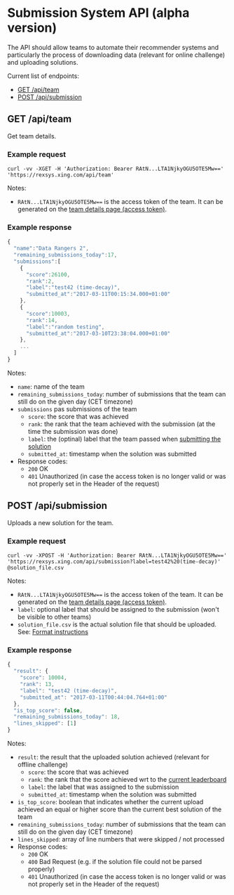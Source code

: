 Submission System API (alpha version)
=====================

The API should allow teams to automate their recommender systems and particularly the process of 
downloading data (relevant for online challenge) and uploading solutions. 

Current list of endpoints: 

- [GET /api/team](#get-apiteam)
- [POST /api/submission](#post-apisubmission)

## GET /api/team

Get team details. 

### Example request

```
curl -vv -XGET -H 'Authorization: Bearer RAtN...LTA1NjkyOGU5OTE5Mw==' 'https://rexsys.xing.com/api/team'
```

Notes: 

- `RAtN...LTA1NjkyOGU5OTE5Mw==` is the access token of the team. It can be generated on the [team details page (access token)](https://recsys.xing.com/team).


### Example response

```javascript
{
  "name":"Data Rangers 2",
  "remaining_submissions_today":17,
  "submissions":[
    {
      "score":26100,
      "rank":2,
      "label":"test42 (time-decay)",
      "submitted_at":"2017-03-11T00:15:34.000+01:00"
    },
    {
      "score":10003,
      "rank":14,
      "label":"random testing",
      "submitted_at":"2017-03-10T23:38:04.000+01:00"
    },
    ...
  ]
}
```

Notes: 

- `name`: name of the team
- `remaining_submissions_today`: number of submissions that the team can still do on the given day (CET timezone)
- `submissions` pas submissions of the team
  + `score`: the score that was achieved
  + `rank`: the rank that the team achieved with the submission (at the time the submission was done)
  + `label`: the (optinal) label that the team passed when [submitting the solution](#post-apisubmission)
  + `submitted_at`: timestamp when the solution was submitted
- Response codes: 
  + `200` OK
  + `401` Unauthorized (in case the access token is no longer valid or was not properly set in the Header of the request)
  
## POST /api/submission

Uploads a new solution for the team.

### Example request

```
curl -vv -XPOST -H 'Authorization: Bearer RAtN...LTA1NjkyOGU5OTE5Mw==' 'https://rexsys.xing.com/api/submission?label=test42%20(time-decay)' @solution_file.csv
```

Notes: 

- `RAtN...LTA1NjkyOGU5OTE5Mw==` is the access token of the team. It can be generated on the [team details page (access token)](https://recsys.xing.com/team).
- `label`: optional label that should be assigned to the submission (won't be visible to other teams)
- `solution_file.csv` is the actual solution file that should be uploaded. See: [Format instructions](https://recsys.xing.com/submission#instructions)

### Example response

```javascript
{
  "result": {
    "score": 10004,
    "rank": 13,
    "label": "test42 (time-decay)",
    "submitted_at": "2017-03-11T00:44:04.764+01:00"
  },
  "is_top_score": false,
  "remaining_submissions_today": 18,
  "lines_skipped": [1]
}
```

Notes: 

- `result`: the result that the uploaded solution achieved (relevant for offline challenge)
  + `score`: the score that was achieved
  + `rank`: the rank that the score achieved wrt to the [current leaderboard](https://recsys.xing.com/leaders)
  + `label`: the label that was assigned to the submission 
  + `submitted_at`: timestamp when the solution was submitted
- `is_top_score`: boolean that indicates whether the current upload achieved an equal or higher score than the current best solution of the team
- `remaining_submissions_today`: number of submissions that the team can still do on the given day (CET timezone)
- `lines_skipped`: array of line numbers that were skipped / not processed
- Response codes: 
  + `200` OK
  + `400` Bad Request (e.g. if the solution file could not be parsed properly)
  + `401` Unauthorized (in case the access token is no longer valid or was not properly set in the Header of the request)
